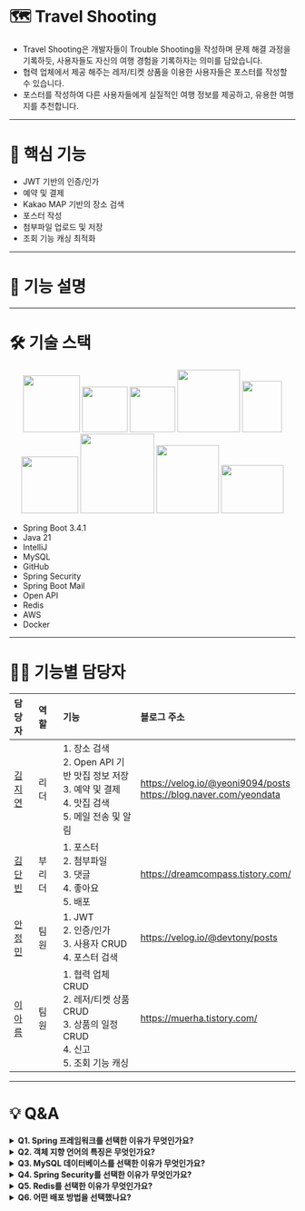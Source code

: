 # 🗺 Travel Shooting
- Travel Shooting은 개발자들이 Trouble Shooting을 작성하며 문제 해결 과정을 기록하듯, 사용자들도 자신의 여행 경험을 기록하자는 의미를 담았습니다.
- 협력 업체에서 제공 해주는 레저/티켓 상품을 이용한 사용자들은 포스터를 작성할 수 있습니다.
- 포스터를 작성하여 다른 사용자들에게 실질적인 여행 정보를 제공하고, 유용한 여행지를 추천합니다.

---------

# 🔔 핵심 기능
- JWT 기반의 인증/인가
- 예약 및 결제
- Kakao MAP 기반의 장소 검색
- 포스터 작성
- 첨부파일 업로드 및 저장
- 조회 기능 캐싱 최적화

---------

# 📖 기능 설명


---------

# 🛠 기술 스택
<p align="center">
  <img src="https://godekdls.github.io/images/springboot/logo.png" width="100px">
  <img src="https://www.vectorlogo.zone/logos/java/java-icon.svg" width="80px">
  <img src="https://resources.jetbrains.com/storage/products/company/brand/logos/IntelliJ_IDEA_icon.svg" width="80px">
  <img src="https://www.mysql.com/common/logos/logo-mysql-170x115.png" width="110px">
  <img src="https://developers.kakao.com/tool/resource/static/img/logo/map/kakaomap_vertical_en.png" width="70px" height="90px">
  <img src="https://encrypted-tbn0.gstatic.com/images?q=tbn:ANd9GcQuVjQMv_0hv7zTIQA9GV0VyRzWbtm7yseRYg&s" width="100px">
  <img src="https://upload.wikimedia.org/wikipedia/commons/6/64/Logo-redis.svg" width="130px" height="140px">
  <img src="https://upload.wikimedia.org/wikipedia/commons/9/93/Amazon_Web_Services_Logo.svg" width="110px" height="120px">
  <img src="https://www.docker.com/wp-content/uploads/2022/03/Moby-logo.png" width="110px" height="85px">
</p>

- Spring Boot 3.4.1
- Java 21
- IntelliJ
- MySQL
- GitHub
- Spring Security
- Spring Boot Mail
- Open API
- Redis
- AWS
- Docker

---------

# 👨‍💻 기능별 담당자
|담당자|역할|기능|블로그 주소|
|:----|:----|:----|:----|
|[김지연](https://github.com/jiyeon0926)|리더|1. 장소 검색 <br> 2. Open API 기반 맛집 정보 저장 <br> 3. 예약 및 결제 <br> 4. 맛집 검색 <br> 5. 메일 전송 및 알림 <br>|https://velog.io/@yeoni9094/posts </br> https://blog.naver.com/yeondata|
|[김단빈](https://github.com/kimdanbin)|부리더|1. 포스터 <br> 2. 첨부파일 <br> 3. 댓글 <br> 4. 좋아요 <br> 5. 배포|https://dreamcompass.tistory.com/|
|[안정민](https://github.com/JeongMinAhnn)|팀원|1. JWT <br> 2. 인증/인가 <br> 3. 사용자 CRUD <br> 4. 포스터 검색|https://velog.io/@devtony/posts|
|[이아름](https://github.com/aaahreum)|팀원|1. 협력 업체 CRUD <br> 2. 레저/티켓 상품 CRUD <br> 3. 상품의 일정 CRUD <br> 4. 신고 <br> 5. 조회 기능 캐싱|https://muerha.tistory.com/|

---------

# 💡 Q&A 
<details>
  <summary><b>Q1. Spring 프레임워크를 선택한 이유가 무엇인가요?</b></summary>
  <div markdown="1">
    <p></p>
    <p>
      Spring은 객체 지향 언어가 가진 특징을 최대로 활용할 수 있는 프레임워크 입니다.</br>
      내장 서버(Tomcat 등)를 지원하기 때문에 별도의 웹 서버 설정 없이 실행할 수 있고, 통합 테스트와 단위 테스트를 지원하기 때문에 테스트 가능한 애플리케이션을 구현할 수 있습니다.
    </p>
  </div>
</details>

<details>
  <summary><b>Q2. 객체 지향 언어의 특징은 무엇인가요?</b></summary>
  <div markdown="1">
    <p></p>
    <p>객체 지향 언어의 특징으로 캡슐화, 상속, 추상화, 다형성이 있습니다.</p>
    <li>외부에서 직접 데이터 및 메서드에 접근하지 못하도록 제한할 수 있습니다.</li>
    <li>부모 클래스에 정의된 변수 및 메서드를 자식 클래스에서 상속받아 사용함으로써 코드를 재사용 하거나 재정의 할 수 있습니다.</li>
    <li>공통 기능을 정의하여 여러 클래스에서 일관되게 사용할 수 있습니다.</li>
    <li>동일한 이름의 메서드를 파라미터만 다르게 정의할 수 있고, 상속받은 메서드를 자식 클래스에서 재정의 할 수 있습니다.</li>
  </div>
</details>

<details>
  <summary><b>Q3. MySQL 데이터베이스를 선택한 이유가 무엇인가요?</b></summary>
  <div markdown="1">
    <p></p>
    <p>
      MySQL 데이터베이스는 여러 기업에서 많이 사용하고 있는 오픈 소스 관계형 데이터베이스이며 안정적이고 사용하기 쉽습니다.</br>
      그리고 모든 팀원이 익숙한 데이터베이스이기 때문에 MySQL 데이터베이스를 사용하였습니다.
    </p>
  </div>
</details>

<details>
  <summary><b>Q4. Spring Security를 선택한 이유가 무엇인가요?</b></summary>
  <div markdown="1">
    <p></p>
    <p>
      Spring Security는 Spring 프레임워크에서 애플리케이션의 보안을 관리할 때 사용합니다.</br>
      Spring Security를 적용함으로써 사용자의 인증 및 권한에 따른 인가를 쉽게 관리할 수 있습니다.</br>
      필요에 따라 커스터마이징하여 세부적으로 관리할 수도 있습니다.
    </p>
  </div>
</details>

<details>
  <summary><b>Q5. Redis를 선택한 이유가 무엇인가요?</b></summary>
  <div markdown="1">
    <p></p>
    <p>
      첫 번째 이유는 예약 시스템의 동시성 문제를 해결하기 위해서입니다.</br>
      각 일정에는 인원 수가 제한되어 있고, 같은 일정과 동일한 예약 날짜에 대해 여러 사용자가 동시에 예약 시도를 할 수 있습니다.</br>
      이러한 동시성 문제를 해결하기 위해 Redis를 기반으로 한 Redisson 라이브러리를 활용해 분산 락을 적용했습니다.</br>
      Redisson의 RLock을 사용하면 쉽게 분산 락을 구현할 수 있고, 여러 사용자가 동시에 예약 시도를 해도 최대 인원 제한을 초과하지 않도록 보장할 수 있습니다.
    </p>
    <p>
      두 번째 이유는 조회 기능을 캐싱하기 위해서입니다.</br>
      자주 조회되는 부분을 캐싱하여 응답 속도를 개선함으로써 사용자 및 업체에게 보다 빠른 서비스를 제공할 수 있습니다.</br>
      현재 저희 서비스에서는 데이터 변경이 자주 없는 조회 기능의 첫 번째 페이지를 캐싱하였습니다.
    </p>
  </div>
</details>

<details>
  <summary><b>Q6. 어떤 배포 방법을 선택했나요?</b></summary>
  <div markdown="1">
    <p></p>
    <p>
      GitHub Action을 이용한 CI/CD 방법을 선택했습니다.</br>
      배포 과정에서 Docker와 AWS EC2를 사용합니다.
    </p>
  </div>
</details>
